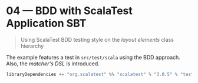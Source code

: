 # 04 &mdash; BDD with ScalaTest Application SBT   
> Using ScalaTest BDD testing style on the *layout elements* class hierarchy

The example features a test in `src/test/scala` using the BDD approach. Also, the *matcher's DSL* is introduced.

```scala
libraryDependencies += "org.scalatest" %% "scalatest" % "3.0.5" % "test"
```

